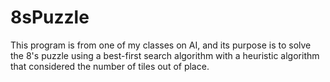 # 8sPuzzle
This program is from one of my classes on AI, and its purpose is to solve the 8's puzzle using a best-first search algorithm with a heuristic algorithm that considered the number of tiles out of place.
